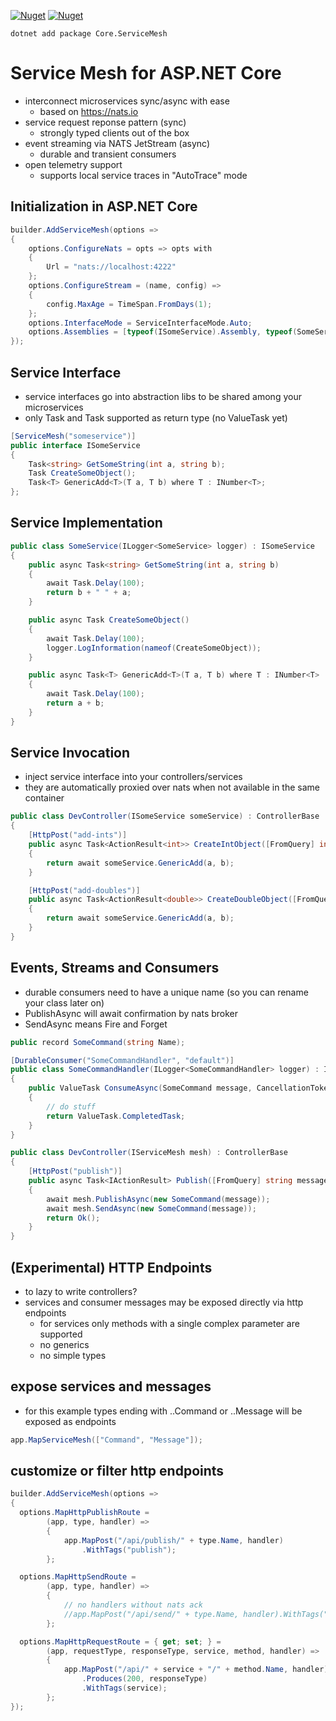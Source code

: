 [![Nuget](https://img.shields.io/nuget/v/Core.ServiceMesh)](https://www.nuget.org/packages/Core.ServiceMesh)
[![Nuget](https://img.shields.io/nuget/dt/Core.ServiceMesh)](https://www.nuget.org/packages/Core.ServiceMesh)

```
dotnet add package Core.ServiceMesh
```
# Service Mesh for ASP.NET Core
- interconnect microservices sync/async with ease
  - based on https://nats.io
- service request reponse pattern (sync)
  - strongly typed clients out of the box
- event streaming via NATS JetStream (async)
  - durable and transient consumers
- open telemetry support
  - supports local service traces in "AutoTrace" mode

## Initialization in ASP.NET Core
```csharp
builder.AddServiceMesh(options =>
{
    options.ConfigureNats = opts => opts with
    {
        Url = "nats://localhost:4222"
    };
    options.ConfigureStream = (name, config) =>
    {
        config.MaxAge = TimeSpan.FromDays(1);
    };
    options.InterfaceMode = ServiceInterfaceMode.Auto;
    options.Assemblies = [typeof(ISomeService).Assembly, typeof(SomeService).Assembly];
});
```

## Service Interface
- service interfaces go into abstraction libs to be shared among your microservices
- only Task and Task<T> supported as return type (no ValueTask yet)
```csharp
[ServiceMesh("someservice")]
public interface ISomeService
{
    Task<string> GetSomeString(int a, string b);
    Task CreateSomeObject();
    Task<T> GenericAdd<T>(T a, T b) where T : INumber<T>;
};
```

## Service Implementation

```csharp
public class SomeService(ILogger<SomeService> logger) : ISomeService
{
    public async Task<string> GetSomeString(int a, string b)
    {
        await Task.Delay(100);
        return b + " " + a;
    }

    public async Task CreateSomeObject()
    {
        await Task.Delay(100);
        logger.LogInformation(nameof(CreateSomeObject));
    }

    public async Task<T> GenericAdd<T>(T a, T b) where T : INumber<T>
    {
        await Task.Delay(100);
        return a + b;
    }
}
```

## Service Invocation
- inject service interface into your controllers/services
- they are automatically proxied over nats when not available in the same container 
```csharp
public class DevController(ISomeService someService) : ControllerBase
{
    [HttpPost("add-ints")]
    public async Task<ActionResult<int>> CreateIntObject([FromQuery] int a = 3, [FromQuery] int b = 5)
    {
        return await someService.GenericAdd(a, b);
    }

    [HttpPost("add-doubles")]
    public async Task<ActionResult<double>> CreateDoubleObject([FromQuery] double a = 3.1, [FromQuery] double b = 5.1)
    {
        return await someService.GenericAdd(a, b);
    }
}
```

## Events, Streams and Consumers
- durable consumers need to have a unique name (so you can rename your class later on)
- PublishAsync will await confirmation by nats broker
- SendAsync means Fire and Forget

```csharp
public record SomeCommand(string Name);

[DurableConsumer("SomeCommandHandler", "default")]
public class SomeCommandHandler(ILogger<SomeCommandHandler> logger) : IConsumer<SomeCommand>
{
    public ValueTask ConsumeAsync(SomeCommand message, CancellationToken token)
    {
        // do stuff
        return ValueTask.CompletedTask;
    }
}

public class DevController(IServiceMesh mesh) : ControllerBase
{
    [HttpPost("publish")]
    public async Task<IActionResult> Publish([FromQuery] string message)
    {
        await mesh.PublishAsync(new SomeCommand(message));
        await mesh.SendAsync(new SomeCommand(message));
        return Ok();
    }
}
```

## (Experimental) HTTP Endpoints
- to lazy to write controllers?
- services and consumer messages may be exposed directly via http endpoints
  - for services only methods with a single complex parameter are supported
  - no generics
  - no simple types

## expose services and messages
- for this example types ending with ..Command or ..Message will be exposed as endpoints
```csharp
app.MapServiceMesh(["Command", "Message"]);
```

## customize or filter http endpoints
```csharp
builder.AddServiceMesh(options =>
{
  options.MapHttpPublishRoute =
        (app, type, handler) =>
        {
            app.MapPost("/api/publish/" + type.Name, handler)
                .WithTags("publish");
        };

  options.MapHttpSendRoute =
        (app, type, handler) =>
        {
            // no handlers without nats ack
            //app.MapPost("/api/send/" + type.Name, handler).WithTags("send");
        };

  options.MapHttpRequestRoute = { get; set; } =
        (app, requestType, responseType, service, method, handler) =>
        {
            app.MapPost("/api/" + service + "/" + method.Name, handler)
                .Produces(200, responseType)
                .WithTags(service);
        };
});
```


